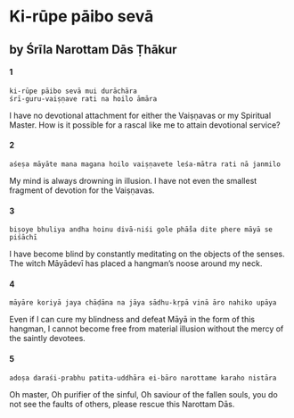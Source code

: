 # Ki-rūpe pāibo sevā

## by Śrīla Narottam Dās Ṭhākur

#### 1

    ki-rūpe pāibo sevā mui durāchāra
    śrī-guru-vaiṣṇave rati na hoilo āmāra

I have no devotional attachment for either the Vaiṣṇavas or my Spiritual Master. How is it possible for a rascal like me to attain devotional service?

#### 2

    aśeṣa māyāte mana magana hoilo vaiṣṇavete leśa-mātra rati nā janmilo

My mind is always drowning in illusion. I have not even the smallest fragment of devotion for the Vaiṣṇavas.

#### 3

    biṣoye bhuliya andha hoinu divā-niśi gole phā̐sa dite phere māyā se piśāchī

I have become blind by constantly meditating on the objects of the senses. The witch Māyādevī has placed a hangman’s noose around my neck.

#### 4

    māyāre koriyā jaya chāḍāna na jāya sādhu-kṛpā vinā āro nahiko upāya

Even if I can cure my blindness and defeat Māyā in the form of this hangman, I cannot become free from material illusion without the mercy of the saintly devotees.

#### 5

    adoṣa daraśi-prabhu patita-uddhāra ei-bāro narottame karaho nistāra

Oh master, Oh purifier of the sinful, Oh saviour of the fallen souls, you do not see the faults of others, please rescue this Narottam Dās.

